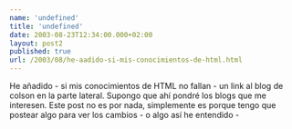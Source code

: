 ```yaml
---
name: 'undefined'
title: 'undefined'
date: 2003-08-23T12:34:00.000+02:00
layout: post2
published: true
url: /2003/08/he-aadido-si-mis-conocimientos-de-html.html
---
```


He añadido - si mis conocimientos de HTML no fallan - un link al blog de colson en la parte lateral. Supongo que ahí pondré los blogs que me interesen. Este post no es por nada, simplemente es porque tengo que postear algo para ver los cambios - o algo así he entendido -